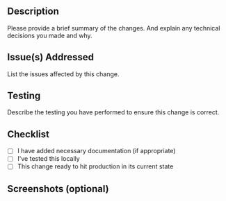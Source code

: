## Description

Please provide a brief summary of the changes. And explain any technical decisions you made and why.

## Issue(s) Addressed

List the issues affected by this change.

## Testing

Describe the testing you have performed to ensure this change is correct.

## Checklist

- [ ] I have added necessary documentation (if appropriate)
- [ ] I've tested this locally
- [ ] This change ready to hit production in its current state

## Screenshots (optional)
